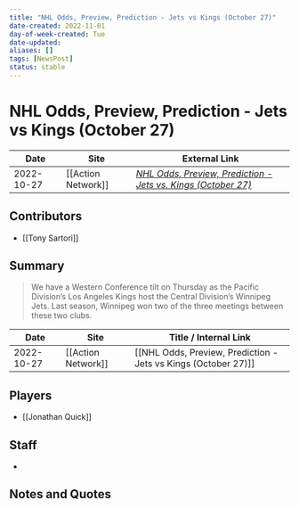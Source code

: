 ```yaml
---
title: "NHL Odds, Preview, Prediction - Jets vs Kings (October 27)"
date-created: 2022-11-01
day-of-week-created: Tue
date-updated: 
aliases: []
tags: [NewsPost]
status: stable
---
```


# NHL Odds, Preview, Prediction - Jets vs Kings (October 27)

| Date       | Site               | External Link                                                                                                                                                  |
| ---------- | ------------------ | ----------------------------------------------------------------------------------------------------------------------------------------------------- |
| 2022-10-27 | [[Action Network]] | [*NHL Odds, Preview, Prediction - Jets vs. Kings (October 27)*](https://www.actionnetwork.com/nhl/nhl-odds-preview-prediction-jets-vs-kings-october-27) |

## Contributors
- [[Tony Sartori]]


## Summary
> We have a Western Conference tilt on Thursday as the Pacific Division’s Los Angeles Kings host the Central Division’s Winnipeg Jets. Last season, Winnipeg won two of the three meetings between these two clubs.

| Date       | Site               | Title / Internal Link                                                          |
| ---------- | ------------------ | -------------------------------------------------------------- |
| 2022-10-27 | [[Action Network]] | [[NHL Odds, Preview, Prediction - Jets vs Kings (October 27)]] |


## Players
- [[Jonathan Quick]]


## Staff
- 


## Notes and Quotes
> 

